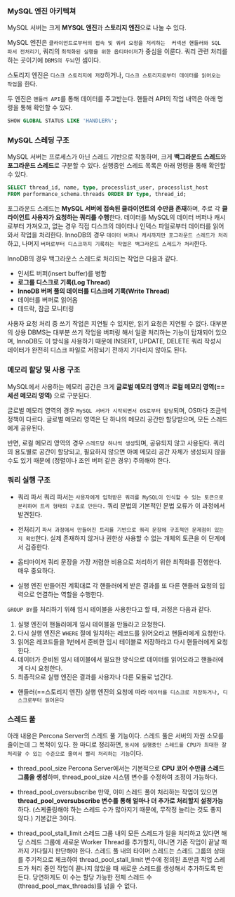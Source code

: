### MySQL 엔진 아키텍쳐

MySQL 서버는 크게 **MYSQL 엔진**과 **스토리지 엔진**으로 나눌 수 있다.

MySQL 엔진은 `클라이언트로부터의 접속 및 쿼리 요청을 처리하는 
커넥션 핸들러와 SQL 파서 전처리기`, 쿼리의 `최적화된 실행을 위한 옵티마이저`가 중심을 이룬다.
쿼리 관련 처리를 하는 곳이기에 `DBMS의 두뇌`인 셈이다.

스토리지 엔진은 `디스크 스토리지에 저장`하거나, `디스크 스토리지로부터 데이터를 읽어오는 작업`을 한다.

두 엔진은 `핸들러 API`를 통해 데이터를 주고받는다. 핸들러 API의 작업 내역은 아래 명령을 통해 확인할 수 있다.
```sql
SHOW GLOBAL STATUS LIKE 'HANDLER%';
```

### MySQL 스레딩 구조

MySQL 서버는 프로세스가 아닌 스레드 기반으로 작동하며, 크게 **백그라운드 스레드**와 **포그라운드 스레드**로 구분할 수 있다.
실행중인 스레드 목록은 아래 명령을 통해 확인할 수 있다.
```sql
SELECT thread_id, name, type, processlist_user, processlist_host
FROM performance_schema.threads ORDER BY type, thread_id;
```

포그라운드 스레드는 **MySQL 서버에 접속된 클라이언트의 수만큼 존재**하며, 주로 각 **클라이언트 사용자가 요청하는 쿼리를 수행**한다.
데이터를 MySQL의 데이터 버퍼나 캐시로부터 가져오고, 없는 경우 직접 디스크의 데이터나 인덱스 파일로부터 데이터를 읽어와서 작업을 처리한다. InnoDB의 경우 `데이터 버퍼나 캐시까지만 포그라운드 스레드가 처리`하고, 나머지 `버퍼로부터 디스크까지 기록하는 작업은 백그라운드 스레드가 처리`한다.

InnoDB의 경우 백그라운스 스레드로 처리되는 작업은 다음과 같다.
- 인서트 버퍼(insert buffer)를 병합
- **로그를 디스크로 기록(Log Thread)**
- **InnoDB 버퍼 풀의 데이터를 디스크에 기록(Write Thread)**
- 데이터를 버퍼로 읽어옴
- 데드락, 잠금 모니터링

사용자 요청 처리 중 쓰기 작업은 지연될 수 있지만, 읽기 요청은 지연될 수 없다.
대부분의 상용 DBMS는 대부분 쓰기 작업을 버퍼링 해서 일괄 처리하는 기능이 탑재되어 있으며, InnoDB도 이 방식을 사용하기 때문에 INSERT, UPDATE, DELETE 쿼리 작성시 데이터가 완전히 디스크 파일로 저장되기 전까지 기다리지 않아도 된다.

### 메모리 할당 및 사용 구조
MySQL에서 사용하는 메모리 공간은 크게 **글로벌 메모리 영역**과 **로컬 메모리 영역(==세션 메모리 영역)** 으로 구분된다.
 
글로벌 메모리 영역의 경우 `MySQL 서버가 시작되면서 OS로부터 할당`되며, OS마다 조금씩 정책이 다르다. 글로벌 메모리 영역은 단 하나의 메모리 공간만 할당받으며, 모든 스레드에게 공유된다.
 
반면, 로컬 메모리 영역의 경우 `스레드당 하나씩 생성`되며, 공유되지 않고 사용된다.
쿼리의 용도별로 공간이 할당되고, 필요하지 않으면 아예 메모리 공간 자체가 생성되지 않을 수도 있기 때문에 (정렬이나 조인 버퍼 같은 경우) 주의해야 한다.

### 쿼리 실행 구조

- 쿼리 파서
쿼리 파서는 `사용자에게 입혁받은 쿼리를 MySQL이 인식할 수 있는 토큰으로 분리하여 트리 형태의 구조로 만든다.` 쿼리 문법의 기본적인 문법 오류가 이 과정에서 발견된다.

- 전처리기
`파서 과정에서 만들어진 트리를 기반으로 쿼리 문장에 구조적인 문제점이 있는지 확인`한다.
실제 존재하지 않거나 권한상 사용할 수 없는 개체의 토큰을 이 단계에서 검증한다.

- 옵티마이저
쿼리 문장을 가장 저렴한 비용으로 처리하기 위한 최적화를 진행한다. 매우 중요하다.

- 실행 엔진
만들어진 계획대로 각 핸들러에게 받은 결과를 또 다른 핸들러 요청의 입력으로 연결하는 역할을 수행한다.

`GROUP BY`를 처리하기 위해 임시 테이블을 사용한다고 할 때, 과정은 다음과 같다.
  1. 실행 엔진이 핸들러에게 임시 테이블을 만들라고 요청한다.
  2. 다시 실행 엔진은 `WHERE` 절에 일치하는 레코드를 읽어오라고 핸들러에게 요청한다.
  3. 읽어온 레코드들을 1번에서 준비한 임시 테이블로 저장하라고 다시 핸들러에게 요청한다.
  4. 데이터가 준비된 임시 테이블에서 필요한 방식으로 데이터를 읽어오라고 핸들러에게 다시 요청한다.
  5. 최종적으로 실행 엔진은 결과를 사용자나 다른 모듈로 넘긴다.

- 핸들러(==스토리지 엔진)
실행 엔진의 요청에 따라 `데이터를 디스크로 저장하거나, 디스크로부터 읽어온다`

### 스레드 풀
아래 내용은 Percona Server의 스레드 풀 기능이다.
스레드 풀은 서버의 자원 소모를 줄이는데 그 목적이 있다. 한 마디로 정리하면, `동시에 실행중인 스레드를 CPU가 최대한 잘 처리할 수 있는 수준으로 줄여서 빨리 처리하는 기능`이다.

- thread_pool_size
Percona Server에서는 기본적으로 **CPU 코어 수만큼 스레드 그룹을 생성**하며, thread_pool_size 시스템 변수를 수정하여 조정이 가능하다.
 
- thread_pool_oversubscribe
만약, 이미 스레드 풀이 처리하는 작업이 있으면 **thread_pool_oversubscribe 변수를 통해 얼마나 더 추가로 처리할지 설정가능**하다. (스케줄링해야 하는 스레드 수가 많아지기 때문에, 무작정 늘리는 것도 좋지 않다.) 기본값은 3이다.
 
- thread_pool_stall_limit
스레드 그룹 내의 모든 스레드가 일을 처리하고 있다면 해당 스레드 그룹에 새로운 Worker Thread를 추가할지, 아니면 기존 작업이 끝날 때까지 기다릴지 판단해야 한다. 스레드 풀 내의 타이머 스레드는 스레드 그룹의 상태를 주기적으로 체크하여 thread_pool_stall_limit 변수에 정의된 초만큼 작업 스레드가 처리 중인 작업이 끝나지 않았을 때 새로운 스레드를 생성해서 추가하도록 만든다. 당연하게도 이 수는 할당 가능한 전체 스레드 수 (thread_pool_max_threads)를 넘을 수 없다.